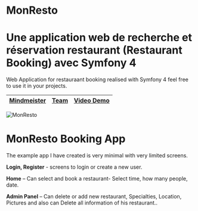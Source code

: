 # MonResto
Une application web de recherche et réservation restaurant (Restaurant Booking) avec Symfony 4
===================

Web Application for restauraant booking realised with Symfony 4 feel free to use it in your projects.

| [Mindmeister](https://www.mindmeister.com/fr/account/login?product=2&return_to=https%3A%2F%2Fwww.meistertask.com%2Ffr%2Fapp%2Fproject%2FrI8b3sT4)  |  [Team](https://www.universitecentrale.net/) | [Video Demo](https://youtu.be/_G_IJa4V-mI)|
|----------|--------|------|

![MonResto](https://zupimages.net/up/21/03/tvw6.gif)


MonResto Booking App
===================
The example app I have created is very minimal with very limited screens. 

**Login, Register** - screens to login or create a new user.

**Home** – Can select and book a restaurant- Select time, how many people, date.

**Admin Panel** – Can delete or add new restaurant, Specialties, Location, Pictures and also can Delete all information of his restaurant..

